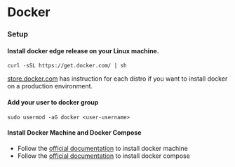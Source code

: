 # Docker

### Setup

#### Install docker edge release on your Linux machine. 

```text
curl -sSL https://get.docker.com/ | sh
```

[store.docker.com](https://store.docker.com) has instruction for each distro if you want to install docker on a production environment. 

#### Add your user to docker group

```text
sudo usermod -aG docker <user-username>
```



#### Install Docker Machine and Docker Compose 

* Follow the [official documentation](https://docs.docker.com/machine/install-machine/) to install docker machine
* Follow the [official documentation](https://docs.docker.com/compose/install/) to install docker compose



